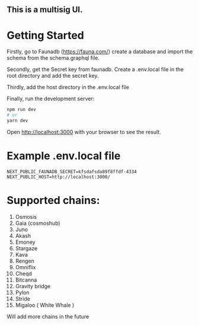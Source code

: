 ## This is a multisig UI.

# Getting Started

Firstly, go to Faunadb (https://fauna.com/) create a database and import the schema from the schema.graphql file. 

Secondly, get the Secret key from faunadb. Create a .env.local file in the root directory and add the secret key.

Thirdly, add the host directory in the .env.local file

Finally, run the development server:

```bash
npm run dev
# or
yarn dev
```

Open [http://localhost:3000](http://localhost:3000) with your browser to see the result.

# Example .env.local file

```
NEXT_PUBLIC_FAUNADB_SECRET=kfsdafsda89f8ffdf-4334
NEXT_PUBLIC_HOST=http://localhost:3000/
```

# Supported chains:

1. Osmosis
2. Gaia (cosmoshub)
3. Juno
4. Akash
5. Emoney
6. Stargaze
7. Kava
8. Rengen
9. Omniflix
10. Cheqd
11. Bitcanna
12. Gravity bridge
13. Pylon
14. Stride
15. Migaloo ( White Whale )

Will add more chains in the future


